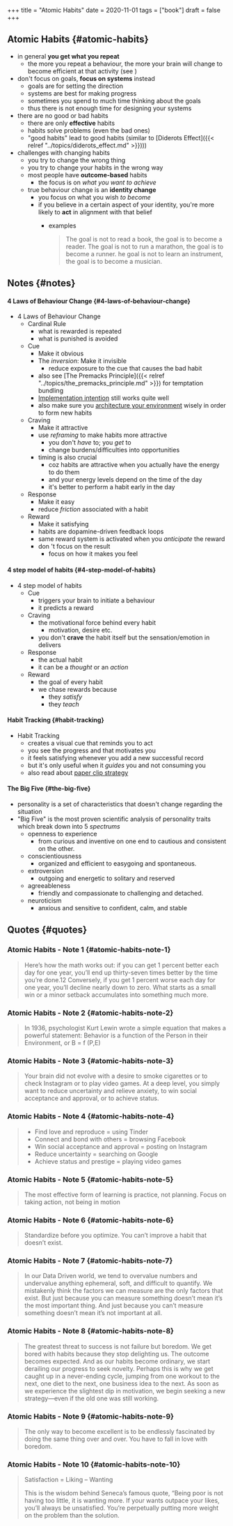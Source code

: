 +++
title = "Atomic Habits"
date = 2020-11-01
tags = ["book"]
draft = false
+++

## Atomic Habits {#atomic-habits}

-   in general **you get what you repeat**
    -   the more you repeat a behaviour, the more your brain will change to become efficient at that activity (see )
-   don't focus on goals, **focus on systems** instead
    -   goals are for setting the direction
    -   systems are best for making progress
    -   sometimes you spend to much time thinking about the goals
    -   thus there is not enough time for designing your systems
-   there are no good or bad habits
    -   there are only **effective** habits
    -   habits solve problems (even the bad ones)
    -   "good habits" lead to good habits (similar to [Diderots Effect]({{< relref "../topics/diderots_effect.md" >}})))
-   challenges with changing habits
    -   you try to change the wrong thing
    -   you try to change your habits in the wrong way
    -   most people have **outcome-based** habits
        -   the focus is on _what you want to achieve_
    -   true behaviour change is an **identity change**
        -   you focus on what you wish _to become_
        -   if you believe in a certain aspect of your identity, you're more likely to **act** in alignment with that belief
            -   examples

                > The goal is not to read a book, the goal is to become a reader. The goal is not to run a marathon, the goal is to become a runner. he goal is not to learn an instrument, the goal is to become a musician.


## Notes {#notes}


#### 4 Laws of Behaviour Change {#4-laws-of-behaviour-change}

-   4 Laws of Behaviour Change
    -   Cardinal Rule
        -   what is rewarded is repeated
        -   what is punished is avoided
    -   Cue
        -   Make it obvious
        -   The _inversion_: Make it invisible
            -   reduce exposure to the cue that causes the bad habit
        -   also see [The Premacks Principle]({{< relref "../topics/the_premacks_principle.md" >}}) for temptation bundling
        -   [Implementation intention](https://jamesclear.com/implementation-intentions) still works quite well
        -   also make sure you [architecture your environment](https://jamesclear.com/choice-architecture) wisely in order to form new habits
    -   Craving
        -   Make it attractive
        -   use _reframing_ to make habits more attractive
            -   you don't _have_ to; you _get_ to
            -   change burdens/difficulties into opportunities
        -   timing is also crucial
            -   coz habits are attractive when you actually have the energy to do them
            -   and your energy levels depend on the time of the day
            -   it's better to perform a habit early in the day
    -   Response
        -   Make it easy
        -   reduce _friction_ associated with a habit
    -   Reward
        -   Make it satisfying
        -   habits are dopamine-driven feedback loops
        -   same reward system is activated when you _anticipate_ the reward
        -   don 't focus on the result
            -   focus on how it makes you feel


#### 4 step model of habits {#4-step-model-of-habits}

-   4 step model of habits
    -   Cue
        -   triggers your brain to initiate a behaviour
        -   it predicts a reward
    -   Craving
        -   the motivational force behind every habit
            -   motivation, desire etc.
        -   you don't **crave** the habit itself but the sensation/emotion in delivers
    -   Response
        -   the actual habit
        -   it can be a _thought_ or an _action_
    -   Reward
        -   the goal of every habit
        -   we chase rewards because
            -   they _satisfy_
            -   they _teach_


#### Habit Tracking {#habit-tracking}

-   Habit Tracking
    -   creates a visual cue that reminds you to act
    -   you see the progress and that motivates you
    -   it feels satisfying whenever you add a new successful record
    -   but it's only useful when it _guides_ you and not consuming you
    -   also read about [paper clip strategy](https://jamesclear.com/paper-clips)


#### The Big Five {#the-big-five}

-   personality is a set of characteristics that doesn't change regarding the situation
-   "Big Five" is the most proven scientific analysis of personality traits which break down into 5 _spectrums_
    -   openness to experience
        -   from curious and inventive on one end to cautious and consistent on the other.
    -   conscientiousness
        -   organized and efficient to easygoing and spontaneous.
    -   extroversion
        -   outgoing and energetic to solitary and reserved
    -   agreeableness
        -   friendly and compassionate to challenging and detached.
    -   neuroticism
        -   anxious and sensitive to confident, calm, and stable


## Quotes {#quotes}


### Atomic Habits - Note 1 {#atomic-habits-note-1}

> Here’s how the math works out: if you can get 1 percent better each day for one
> year, you’ll end up thirty-seven times better by the time you’re done.12
> Conversely, if you get 1 percent worse each day for one year, you’ll decline
> nearly down to zero. What starts as a small win or a minor setback accumulates
> into something much more.


### Atomic Habits - Note 2 {#atomic-habits-note-2}

> In 1936, psychologist Kurt Lewin wrote a simple equation that makes a powerful
> statement: Behavior is a function of the Person in their Environment, or B = f
> (P,E)


### Atomic Habits - Note 3 {#atomic-habits-note-3}

> Your brain did not evolve with a desire to smoke cigarettes or to check
> Instagram or to play video games. At a deep level, you simply want to reduce
> uncertainty and relieve anxiety, to win social acceptance and approval, or to
> achieve status.


### Atomic Habits - Note 4 {#atomic-habits-note-4}

> -   Find love and reproduce = using Tinder
> -   Connect and bond with others = browsing Facebook
> -   Win social acceptance and approval = posting on Instagram
> -   Reduce uncertainty = searching on Google
> -   Achieve status and prestige = playing video games


### Atomic Habits - Note 5 {#atomic-habits-note-5}

> The most effective form of learning is practice, not planning. Focus on taking
> action, not being in motion


### Atomic Habits - Note 6 {#atomic-habits-note-6}

> Standardize before you optimize. You can’t improve a habit that doesn’t exist.


### Atomic Habits - Note 7 {#atomic-habits-note-7}

> In our Data Driven world, we tend to overvalue numbers and undervalue anything
> ephemeral, soft, and difficult to quantify. We mistakenly think the factors we
> can measure are the only factors that exist. But just because you can measure
> something doesn’t mean it’s the most important thing. And just because you can’t
> measure something doesn’t mean it’s not important at all.


### Atomic Habits - Note 8 {#atomic-habits-note-8}

> The greatest threat to success is not failure but boredom. We get bored with
> habits because they stop delighting us. The outcome becomes expected. And as our
> habits become ordinary, we start derailing our progress to seek novelty. Perhaps
> this is why we get caught up in a never-ending cycle, jumping from one workout
> to the next, one diet to the next, one business idea to the next. As soon as we
> experience the slightest dip in motivation, we begin seeking a new strategy—even
> if the old one was still working.


### Atomic Habits - Note 9 {#atomic-habits-note-9}

> The only way to become excellent is to be endlessly fascinated by doing the same
> thing over and over. You have to fall in love with boredom.


### Atomic Habits - Note 10 {#atomic-habits-note-10}

> Satisfaction = Liking – Wanting
>
> This is the wisdom behind Seneca’s famous quote, “Being poor is not having too little, it is wanting more. If your wants outpace your likes, you’ll always be unsatisfied. You’re perpetually putting more weight on the problem than the solution.